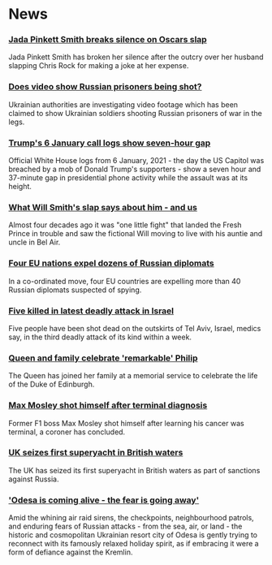 # News
### [Jada Pinkett Smith breaks silence on Oscars slap](https://www.bbc.com/news/world-us-canada-60881824)
Jada Pinkett Smith has broken her silence after the outcry over her husband slapping Chris Rock for making a joke at her expense.
### [Does video show Russian prisoners being shot?](https://www.bbc.com/news/60907259)
Ukrainian authorities are investigating video footage which has been claimed to show Ukrainian soldiers shooting Russian prisoners of war in the legs. 
### [Trump's 6 January call logs show seven-hour gap](https://www.bbc.com/news/world-us-canada-60799663)
Official White House logs from 6 January, 2021 - the day the US Capitol was breached by a mob of Donald Trump's supporters - show a seven hour and 37-minute gap in presidential phone activity while the assault was at its height.
### [What Will Smith's slap says about him - and us](https://www.bbc.com/news/world-us-canada-60909449)
Almost four decades ago it was "one little fight" that landed the Fresh Prince in trouble and saw the fictional Will moving to live with his auntie and uncle in Bel Air.  
### [Four EU nations expel dozens of Russian diplomats](https://www.bbc.com/news/world-europe-60920588)
In a co-ordinated move, four EU countries are expelling more than 40 Russian diplomats suspected of spying. 
### [Five killed in latest deadly attack in Israel](https://www.bbc.com/news/world-middle-east-60902330)
Five people have been shot dead on the outskirts of Tel Aviv, Israel, medics say, in the third deadly attack of its kind within a week.
### [Queen and family celebrate 'remarkable' Philip](https://www.bbc.com/news/uk-60902088)
The Queen has joined her family at a memorial service to celebrate the life of the Duke of Edinburgh.
### [Max Mosley shot himself after terminal diagnosis](https://www.bbc.com/news/uk-england-london-60919994)
Former F1 boss Max Mosley shot himself after learning his cancer was terminal, a coroner has concluded.
### [UK seizes first superyacht in British waters](https://www.bbc.com/news/business-60912754)
The UK has seized its first superyacht in British waters as part of sanctions against Russia.
### ['Odesa is coming alive - the fear is going away'](https://www.bbc.com/news/world-europe-60901032)
Amid the whining air raid sirens, the checkpoints, neighbourhood patrols, and enduring fears of Russian attacks - from the sea, air, or land - the historic and cosmopolitan Ukrainian resort city of Odesa is gently trying to reconnect with its famously relaxed holiday spirit, as if embracing it were a form of defiance against the Kremlin. 
